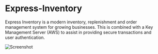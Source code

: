 # Express-Inventory
Express Inventory is a modern inventory, replenishment and order management system for growing businesses. This is combined with a Key Management Server (AWS) to assist in providing secure transactions and user authentication.

![Screenshot](https://i.imgur.com/lrZKV94.jpeg)
